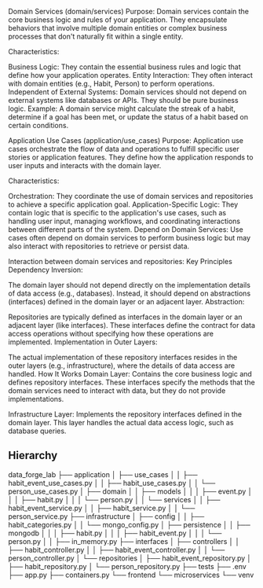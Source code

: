 
Domain Services (domain/services)
Purpose: Domain services contain the core business logic and rules of your application. They encapsulate behaviors that involve multiple domain entities or complex business processes that don't naturally fit within a single entity.

Characteristics:

Business Logic: They contain the essential business rules and logic that define how your application operates.
Entity Interaction: They often interact with domain entities (e.g., Habit, Person) to perform operations.
Independent of External Systems: Domain services should not depend on external systems like databases or APIs. They should be pure business logic.
Example: A domain service might calculate the streak of a habit, determine if a goal has been met, or update the status of a habit based on certain conditions.

Application Use Cases (application/use_cases)
Purpose: Application use cases orchestrate the flow of data and operations to fulfill specific user stories or application features. They define how the application responds to user inputs and interacts with the domain layer.

Characteristics:

Orchestration: They coordinate the use of domain services and repositories to achieve a specific application goal.
Application-Specific Logic: They contain logic that is specific to the application's use cases, such as handling user input, managing workflows, and coordinating interactions between different parts of the system.
Depend on Domain Services: Use cases often depend on domain services to perform business logic but may also interact with repositories to retrieve or persist data.


Interaction between domain services and repositories:
Key Principles
Dependency Inversion:

The domain layer should not depend directly on the implementation details of data access (e.g., databases). Instead, it should depend on abstractions (interfaces) defined in the domain layer or an adjacent layer.
Abstraction:

Repositories are typically defined as interfaces in the domain layer or an adjacent layer (like interfaces). These interfaces define the contract for data access operations without specifying how these operations are implemented.
Implementation in Outer Layers:

The actual implementation of these repository interfaces resides in the outer layers (e.g., infrastructure), where the details of data access are handled.
How It Works
Domain Layer: Contains the core business logic and defines repository interfaces. These interfaces specify the methods that the domain services need to interact with data, but they do not provide implementations.

Infrastructure Layer: Implements the repository interfaces defined in the domain layer. This layer handles the actual data access logic, such as database queries.


## Hierarchy
data_forge_lab
├── application
│   ├── use_cases
│   │   ├── habit_event_use_cases.py
│   │   ├── habit_use_cases.py
│   │   └── person_use_cases.py
│   ├── domain
│   │   ├── models
│   │   │   ├── event.py
│   │   │   ├── habit.py
│   │   │   └── person.py
│   │   └── services
│   │       ├── habit_event_service.py
│   │       ├── habit_service.py
│   │       └── person_service.py
├── infrastructure
│   ├── config
│   │   ├── habit_categories.py
│   │   └── mongo_config.py
│   ├── persistence
│   │   ├── mongodb
│   │   │   ├── habit.py
│   │   │   ├── habit_event.py
│   │   │   └── person.py
│   │   ├── in_memory.py
├── interfaces
│   ├── controllers
│   │   ├── habit_controller.py
│   │   ├── habit_event_controller.py
│   │   └── person_controller.py
│   └── repositories
│       ├── habit_event_repository.py
│       ├── habit_repository.py
│       └── person_repository.py
├── tests
├── .env
├── app.py
├── containers.py
└── frontend
└── microservices
└── venv